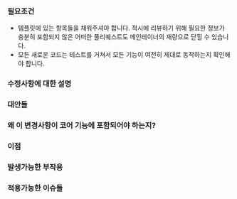 ### 필요조건

* 템플릿에 있는 항목들을 채워주셔야 합니다. 적시에 리뷰하기 위해 필요한 정보가 충분히 포함되지 않은 어떠한 풀리퀘스트도 메인테이너의 재량으로 닫힐 수 있습니다.
* 모든 새로운 코드는 테스트를 거쳐서 모든 기능이 여전히 제대로 동작하는지 확인해야 합니다.

### 수정사항에 대한 설명

<!-- 이 설명을 읽고 당신이 어떤 생각을 가지고 코드를 수정했는지 이해할 수 있도록 최대한 쉽게 설명해주시기 바랍니다. 이것을 리뷰하는 메인테이너나 커뮤니티 멤버들이 서브시스템에 대해 잘 모를 수 있기 때문입니다.
-->

### 대안들

<!-- 어떤 다른 대안들을 고려했고, 왜 지금의 버전을 선택했는지 설명해주시기 바랍니다. -->

### 왜 이 변경사항이 코어 기능에 포함되어야 하는지?

<!-- 왜 이 기능이 패키지가 아닌 코어에 포함되어야 하는지 설명해 주시기 바랍니다. -->

### 이점

<!-- 코드 변경안을 반영하면 어떤 이점이 있습니까? -->

### 발생가능한 부작용

<!-- 코드 변경안을 반영했을 때 발생가능한 부작용이 있습니까? -->

### 적용가능한 이슈들

<!--
* 적용가능한 이슈들을 여기에 적어주시기 바랍니다.

  우리는 시맨틱 버저닝룰을 따릅니다: http://semver.org

* 이것은 큰 변경사항입니까 (major release)?
* 이것은 개선사항입니까 (minor release)?
* 이것은 버그 픽스이거나 production code에 영향을 주지 않습니까? (patch release)?
-->